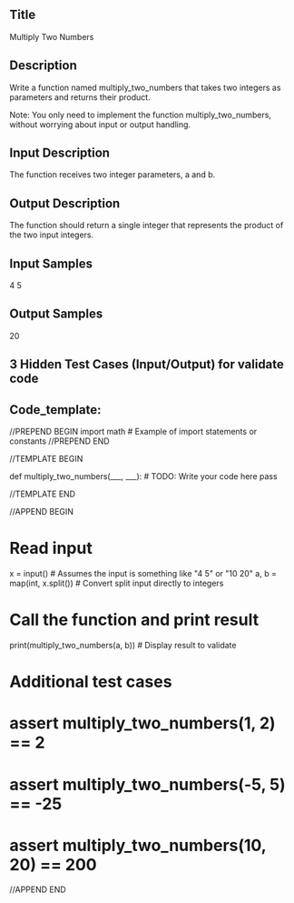 ## Title
Multiply Two Numbers

## Description
Write a function named multiply_two_numbers that takes two integers as parameters and returns their product.

Note: You only need to implement the function multiply_two_numbers, without worrying about input or output handling.

## Input Description
The function receives two integer parameters, a and b.

## Output Description
The function should return a single integer that represents the product of the two input integers.

## Input Samples
4 5


## Output Samples
20


## 3 Hidden Test Cases (Input/Output) for validate code


## Code_template:

//PREPEND BEGIN
import math  # Example of import statements or constants
//PREPEND END

//TEMPLATE BEGIN

def multiply_two_numbers(___, ___):
    # TODO: Write your code here
    pass

//TEMPLATE END

//APPEND BEGIN
# Read input
x = input()  # Assumes the input is something like "4 5" or "10 20"
a, b = map(int, x.split())  # Convert split input directly to integers

# Call the function and print result
print(multiply_two_numbers(a, b))  # Display result to validate

# Additional test cases
# assert multiply_two_numbers(1, 2) == 2
# assert multiply_two_numbers(-5, 5) == -25
# assert multiply_two_numbers(10, 20) == 200
//APPEND END

